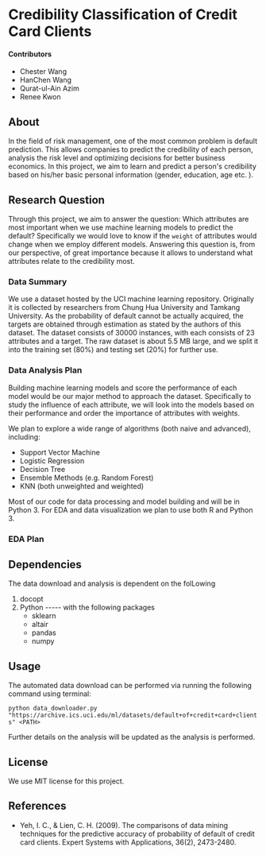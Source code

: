 # Credibility Classification of Credit Card Clients

#### Contributors

- Chester Wang
- HanChen Wang
- Qurat-ul-Ain Azim
- Renee Kwon

## About
In the field of risk management, one of the most common problem is default prediction. This allows companies to predict the credibility of each person, analysis the risk level and optimizing decisions for better business economics. In this project, we aim to learn and predict a person's credibility based on his/her basic personal information (gender, education, age etc. ).



## Research Question
Through this project, we aim to answer the question: Which attributes are most important when we use machine learning models to predict the default? Specifically we would love to know if the `weight` of attributes would change when we employ different models. Answering this question is, from our perspective, of great importance because it allows to understand what attributes relate to the credibility most.

### Data Summary
We use a dataset hosted by the UCI machine learning repository. Originally it is collected by researchers from Chung Hua University and Tamkang University. As the probability of default cannot be actually acquired, the targets are obtained through estimation as stated by the authors of this dataset. The dataset consists of 30000 instances, with each consists of 23 attributes and a target. The raw dataset is about 5.5 MB large, and we split it into the training set (80%) and testing set (20%) for further use.

### Data Analysis Plan
Building machine learning models and score the performance of each model would be our major method to approach the dataset. Specifically to study the influence of each attribute, we will look into the models based on their performance and order the importance of attributes with weights.

We plan to explore a wide range of algorithms (both naive and advanced), including:
- Support Vector Machine
- Logistic Regression
- Decision Tree
- Ensemble Methods (e.g. Random Forest)
- KNN (both unweighted and weighted)

Most of our code for data processing and model building and will be in Python 3. For EDA and data visualization we plan to use both R and Python 3.


### EDA Plan


## Dependencies

The data download and analysis is dependent on the folLowing
1. docopt
2. Python ----- with the following packages
    - sklearn
    - altair
    - pandas
    - numpy

## Usage

The automated data download can be performed via running the following command using terminal:

`python data_downloader.py "https://archive.ics.uci.edu/ml/datasets/default+of+credit+card+clients" <PATH>`

Further details on the analysis will be updated as the analysis is performed. 


## License
We use MIT license for this project.


## References

- Yeh, I. C., & Lien, C. H. (2009). The comparisons of data mining techniques for the predictive accuracy of probability of default of credit card clients. Expert Systems with Applications, 36(2), 2473-2480.
